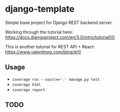 # django-template

Simple base project for Django REST backend server.

Working through the tutorial here: <https://docs.djangoproject.com/en/3.0/intro/tutorial01/>

This is another tutorial for REST API + React: <https://www.valentinog.com/blog/drf/>

## Usage

* `coverage run --source='.' manage.py test`
* `coverage html`
* `coverage report`


## TODO